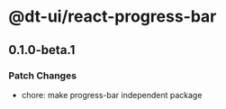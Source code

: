# @dt-ui/react-progress-bar

## 0.1.0-beta.1

### Patch Changes

- chore: make progress-bar independent package
